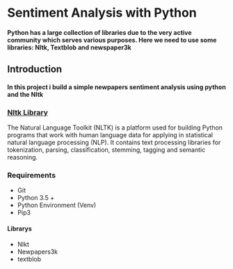 # Sentiment Analysis with Python

#### Python has a large collection of libraries due to the very active community which serves various purposes. Here we need to use some libraries: Nltk, Textblob and newspaper3k

## Introduction
#### In this project i build a simple newpapers sentiment analysis using python and the Nltk

### [Nltk Library](https://www.nltk.org/)
The Natural Language Toolkit (NLTK) is a platform used for building Python programs that work with human language data for applying in statistical natural language processing (NLP). It contains text processing libraries for tokenization, parsing, classification, stemming, tagging and semantic reasoning.


### Requirements
- Git
- Python 3.5 +
- Python Environment (Venv)
- Pip3

#### Librarys
- Nlkt
- Newpapers3k
- textblob